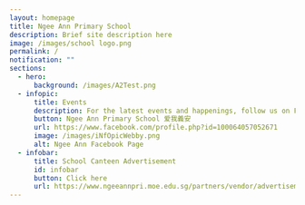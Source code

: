 ```yaml
---
layout: homepage
title: Ngee Ann Primary School
description: Brief site description here
image: /images/school logo.png
permalink: /
notification: ""
sections:
  - hero:
      background: /images/A2Test.png
  - infopic:
      title: Events
      description: For the latest events and happenings, follow us on Facebook
      button: Ngee Ann Primary School 爱我義安
      url: https://www.facebook.com/profile.php?id=100064057052671
      image: /images/iNfOpicWebby.png
      alt: Ngee Ann Facebook Page
  - infobar:
      title: School Canteen Advertisement
      id: infobar
      button: Click here
      url: https://www.ngeeannpri.moe.edu.sg/partners/vendor/advertisement/
---
```

